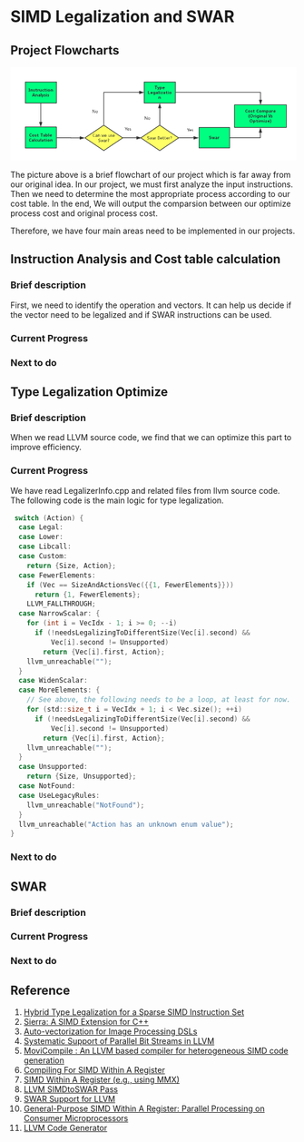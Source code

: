 # SIMD Legalization and SWAR

## Project Flowcharts
![Alt text](../image//flowchart.png)

The picture above is a brief flowchart of our project which is far away from our original idea. In our project, we must first analyze the input instructions. Then we need to determine the most appropriate process according to our cost table. In the end, We will output the comparsion between our optimize process cost and original process cost.

Therefore, we have four main areas need to be implemented in our projects. 

## Instruction Analysis and Cost table calculation
### Brief description

First, we need to identify the operation and vectors. It can help us decide if the vector need to be legalized and if SWAR instructions can be used. 

### Current Progress

### Next to do


## Type Legalization Optimize

### Brief description
When we read LLVM source code, we find that we can optimize this part to improve efficiency.

### Current Progress
We have read LegalizerInfo.cpp and related files from llvm source code. The following code is the main logic
for type legalization.

``` c
 switch (Action) {
  case Legal:
  case Lower:
  case Libcall:
  case Custom:
    return {Size, Action};
  case FewerElements:
    if (Vec == SizeAndActionsVec({{1, FewerElements}}))
      return {1, FewerElements};
    LLVM_FALLTHROUGH;
  case NarrowScalar: {
    for (int i = VecIdx - 1; i >= 0; --i)
      if (!needsLegalizingToDifferentSize(Vec[i].second) &&
          Vec[i].second != Unsupported)
        return {Vec[i].first, Action};
    llvm_unreachable("");
  }
  case WidenScalar:
  case MoreElements: {
    // See above, the following needs to be a loop, at least for now.
    for (std::size_t i = VecIdx + 1; i < Vec.size(); ++i)
      if (!needsLegalizingToDifferentSize(Vec[i].second) &&
          Vec[i].second != Unsupported)
        return {Vec[i].first, Action};
    llvm_unreachable("");
  }
  case Unsupported:
    return {Size, Unsupported};
  case NotFound:
  case UseLegacyRules:
    llvm_unreachable("NotFound");
  }
  llvm_unreachable("Action has an unknown enum value");
}

``` 
### Next to do

## SWAR
### Brief description

### Current Progress

### Next to do




## Reference
1. [Hybrid Type Legalization for a Sparse SIMD Instruction Set](https://github.com/lijianweizhuwei/CMPT886/blob/master/file/hybird.pdf)
2. [Sierra: A SIMD Extension for C++](https://github.com/lijianweizhuwei/CMPT886/blob/master/file/Sierra.pdf)
3. [Auto-vectorization for Image Processing DSLs](https://github.com/lijianweizhuwei/CMPT886/blob/master/file/DSLs.pdf)
4. [Systematic Support of Parallel Bit Streams in LLVM](https://github.com/lijianweizhuwei/CMPT886/blob/master/file/Systematic.pdf)
5. [MoviCompile : An LLVM based compiler for heterogeneous SIMD code generation](https://github.com/lijianweizhuwei/CMPT886/blob/master/file/MoviCompile.pdf)
6. [Compiling For SIMD Within A Register](https://github.com/lijianweizhuwei/CMPT886/blob/master/file/Compiling.pdf)
7. [SIMD Within A Register (e.g., using MMX)](https://github.com/lijianweizhuwei/CMPT886/blob/master/file/MoviCompile.pdf)
8. [LLVM SIMDtoSWAR Pass](https://github.com/lijianweizhuwei/CMPT886/blob/master/file/LLVM.pdf)
9. [SWAR Support for LLVM](https://github.com/lijianweizhuwei/CMPT886/blob/master/file/SWAR_S.pdf)
10. [General-Purpose SIMD Within A Register: Parallel Processing on Consumer Microprocessors](https://github.com/lijianweizhuwei/CMPT886/blob/master/file/swar.pdf)
11. [LLVM Code Generator](http://llvm.org/docs/CodeGenerator.html#selectiondag-legalizetypes-phase)



